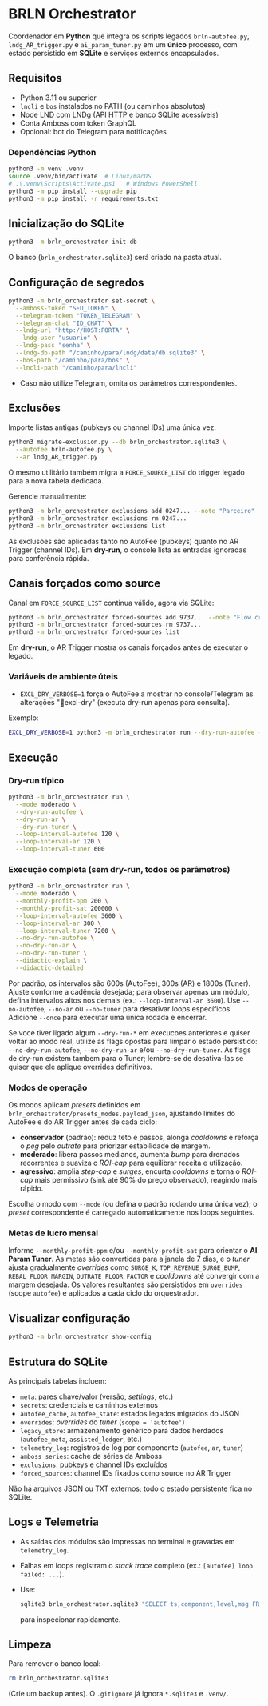 ﻿# BRLN Orchestrator

Coordenador em **Python** que integra os scripts legados `brln-autofee.py`, `lndg_AR_trigger.py` e `ai_param_tuner.py` em um **único** processo, com estado persistido em **SQLite** e serviços externos encapsulados.

## Requisitos

* Python 3.11 ou superior
* `lncli` e `bos` instalados no PATH (ou caminhos absolutos)
* Node LND com LNDg (API HTTP e banco SQLite acessíveis)
* Conta Amboss com token GraphQL
* Opcional: bot do Telegram para notificações

### Dependências Python

```bash
python3 -m venv .venv
source .venv/bin/activate  # Linux/macOS
# .\.venv\Scripts\Activate.ps1   # Windows PowerShell
python3 -m pip install --upgrade pip
python3 -m pip install -r requirements.txt
```

## Inicialização do SQLite

```bash
python3 -m brln_orchestrator init-db
```

O banco (`brln_orchestrator.sqlite3`) será criado na pasta atual.


## Configuração de segredos

```bash
python3 -m brln_orchestrator set-secret \
  --amboss-token "SEU_TOKEN" \
  --telegram-token "TOKEN_TELEGRAM" \
  --telegram-chat "ID_CHAT" \
  --lndg-url "http://HOST:PORTA" \
  --lndg-user "usuario" \
  --lndg-pass "senha" \
  --lndg-db-path "/caminho/para/lndg/data/db.sqlite3" \
  --bos-path "/caminho/para/bos" \
  --lncli-path "/caminho/para/lncli"
```

* Caso não utilize Telegram, omita os parâmetros correspondentes.

## Exclusões

Importe listas antigas (pubkeys ou channel IDs) uma única vez:

```bash
python3 migrate-exclusion.py --db brln_orchestrator.sqlite3 \
  --autofee brln-autofee.py \
  --ar lndg_AR_trigger.py
```

O mesmo utilitário também migra a `FORCE_SOURCE_LIST` do trigger legado para a nova tabela dedicada.

Gerencie manualmente:

```bash
python3 -m brln_orchestrator exclusions add 0247... --note "Parceiro"
python3 -m brln_orchestrator exclusions rm 0247...
python3 -m brln_orchestrator exclusions list
```

As exclusões são aplicadas tanto no AutoFee (pubkeys) quanto no AR Trigger (channel IDs).
Em **dry-run**, o console lista as entradas ignoradas para conferência rápida.

## Canais forçados como source

Canal em `FORCE_SOURCE_LIST` continua válido, agora via SQLite:

```bash
python3 -m brln_orchestrator forced-sources add 9737... --note "Flow crítico outbound"
python3 -m brln_orchestrator forced-sources rm 9737...
python3 -m brln_orchestrator forced-sources list
```

Em **dry-run**, o AR Trigger mostra os canais forçados antes de executar o legado.

### Variáveis de ambiente úteis

* `EXCL_DRY_VERBOSE=1` força o AutoFee a mostrar no console/Telegram as alterações "🚷excl-dry" (executa dry-run apenas para consulta).

Exemplo:

```bash
EXCL_DRY_VERBOSE=1 python3 -m brln_orchestrator run --dry-run-autofee --dry-run-ar
```

## Execução

### Dry-run típico

```bash
python3 -m brln_orchestrator run \
  --mode moderado \
  --dry-run-autofee \
  --dry-run-ar \
  --dry-run-tuner \
  --loop-interval-autofee 120 \
  --loop-interval-ar 120 \
  --loop-interval-tuner 600
```

### Execução completa (sem dry-run, todos os parâmetros)

```bash
python3 -m brln_orchestrator run \
  --mode moderado \
  --monthly-profit-ppm 200 \
  --monthly-profit-sat 200000 \
  --loop-interval-autofee 3600 \
  --loop-interval-ar 300 \
  --loop-interval-tuner 7200 \
  --no-dry-run-autofee \
  --no-dry-run-ar \
  --no-dry-run-tuner \
  --didactic-explain \
  --didactic-detailed
```

Por padrão, os intervalos são 600s (AutoFee), 300s (AR) e 1800s (Tuner).
Ajuste conforme a cadência desejada; para observar apenas um módulo, defina intervalos altos nos demais (ex.: `--loop-interval-ar 3600`).
Use `--no-autofee`, `--no-ar` ou `--no-tuner` para desativar loops específicos.
Adicione `--once` para executar uma única rodada e encerrar.

Se voce tiver ligado algum `--dry-run-*` em execucoes anteriores e quiser voltar ao modo real, utilize as flags opostas para limpar o estado persistido: `--no-dry-run-autofee`, `--no-dry-run-ar` e/ou `--no-dry-run-tuner`. As flags de dry-run existem tambem para o Tuner; lembre-se de desativa-las se quiser que ele aplique overrides definitivos.

### Modos de operação

Os modos aplicam *presets* definidos em `brln_orchestrator/presets_modes.payload_json`, ajustando limites do AutoFee e do AR Trigger antes de cada ciclo:

* **conservador** (padrão): reduz teto e passos, alonga *cooldowns* e reforça o *peg* pelo *outrate* para priorizar estabilidade de margem.
* **moderado**: libera passos medianos, aumenta *bump* para drenados recorrentes e suaviza o *ROI-cap* para equilibrar receita e utilização.
* **agressivo**: amplia *step-cap* e *surges*, encurta *cooldowns* e torna o *ROI-cap* mais permissivo (sink até 90% do preço observado), reagindo mais rápido.

Escolha o modo com `--mode` (ou defina o padrão rodando uma única vez); o *preset* correspondente é carregado automaticamente nos loops seguintes.

### Metas de lucro mensal

Informe `--monthly-profit-ppm` e/ou `--monthly-profit-sat` para orientar o **AI Param Tuner**.
As metas são convertidas para a janela de 7 dias, e o *tuner* ajusta gradualmente *overrides* como `SURGE_K`, `TOP_REVENUE_SURGE_BUMP`, `REBAL_FLOOR_MARGIN`, `OUTRATE_FLOOR_FACTOR` e *cooldowns* até convergir com a margem desejada.
Os valores resultantes são persistidos em `overrides` (scope `autofee`) e aplicados a cada ciclo do orquestrador.

## Visualizar configuração

```bash
python3 -m brln_orchestrator show-config
```

## Estrutura do SQLite

As principais tabelas incluem:

* `meta`: pares chave/valor (versão, *settings*, etc.)
* `secrets`: credenciais e caminhos externos
* `autofee_cache`, `autofee_state`: estados legados migrados do JSON
* `overrides`: *overrides* do *tuner* (`scope = 'autofee'`)
* `legacy_store`: armazenamento genérico para dados herdados (`autofee_meta`, `assisted_ledger`, etc.)
* `telemetry_log`: registros de log por componente (`autofee`, `ar`, `tuner`)
* `amboss_series`: cache de séries da Amboss
* `exclusions`: pubkeys e channel IDs excluídos
* `forced_sources`: channel IDs fixados como source no AR Trigger

Não há arquivos JSON ou TXT externos; todo o estado persistente fica no SQLite.

## Logs e Telemetria

* As saídas dos módulos são impressas no terminal e gravadas em `telemetry_log`.
* Falhas em loops registram o *stack trace* completo (ex.: `[autofee] loop failed: ...`).
* Use:

  ```bash
  sqlite3 brln_orchestrator.sqlite3 "SELECT ts,component,level,msg FROM telemetry_log ORDER BY ts DESC LIMIT 20;"
  ```

  para inspecionar rapidamente.


## Limpeza

Para remover o banco local:

```bash
rm brln_orchestrator.sqlite3
```

(Crie um backup antes).
O `.gitignore` já ignora `*.sqlite3` e `.venv/`.







